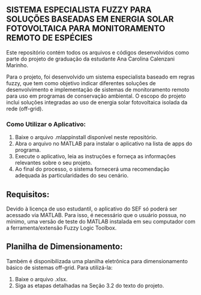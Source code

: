 ## SISTEMA ESPECIALISTA FUZZY PARA SOLUÇÕES BASEADAS EM ENERGIA SOLAR FOTOVOLTAICA PARA MONITORAMENTO REMOTO DE ESPÉCIES

Este repositório contém todos os arquivos e códigos desenvolvidos como parte do projeto de graduação da estudante Ana Carolina Calenzani Marinho.

Para o projeto, foi desenvolvido um sistema especialista baseado em regras fuzzy, que tem como objetivo indicar diferentes soluções de desenvolvimento e implementação de sistemas de monitoramento remoto para uso em programas de conservação ambiental. O escopo do projeto inclui soluções integradas ao uso de energia solar fotovoltaica isolada da rede (off-grid).

### Como Utilizar o Aplicativo:
1. Baixe o arquivo .mlappinstall disponível neste repositório.
2. Abra o arquivo no MATLAB para instalar o aplicativo na lista de apps do programa.
3. Execute o aplicativo, leia as instruções e forneça as informações relevantes sobre o seu projeto.
4. Ao final do processo, o sistema fornecerá uma recomendação adequada às particularidades do seu cenário.

## Requisitos:
Devido à licença de uso estudantil, o aplicativo do SEF só poderá ser acessado via MATLAB. Para isso, é necessário que o usuário possua, no mínimo, uma versão de teste do MATLAB instalada em seu computador com a ferramenta/extensão Fuzzy Logic Toolbox.

## Planilha de Dimensionamento:
Também é disponibilizada uma planilha eletrônica para dimensionamento básico de sistemas off-grid. Para utilizá-la:
1. Baixe o arquivo .xlsx.
2. Siga as etapas detalhadas na Seção 3.2 do texto do projeto.


